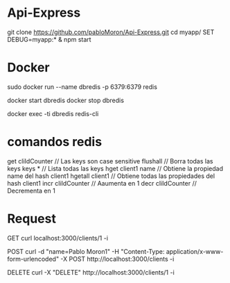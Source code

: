 # Api-Express

git clone https://github.com/pabloMoron/Api-Express.git
cd myapp/
SET DEBUG=myapp:* & npm start

# Docker
sudo docker run --name dbredis -p 6379:6379 redis

docker start dbredis
docker stop dbredis

docker exec -ti dbredis redis-cli

# comandos redis
get cliIdCounter // Las keys son case sensitive
flushall // Borra todas las keys
keys * // Lista todas las keys
hget client1 name // Obtiene la propiedad name del hash client1
hgetall client1 // Obtiene todas las propiedades del hash client1
incr cliIdCounter // Aaumenta en 1
decr cliIdCounter // Decrementa en 1

# Request
GET
curl localhost:3000/clients/1 -i

POST
curl -d "name=Pablo Moron1" -H "Content-Type: application/x-www-form-urlencoded" -X POST http://localhost:3000/clients -i

DELETE
curl -X "DELETE" http://localhost:3000/clients/1 -i
